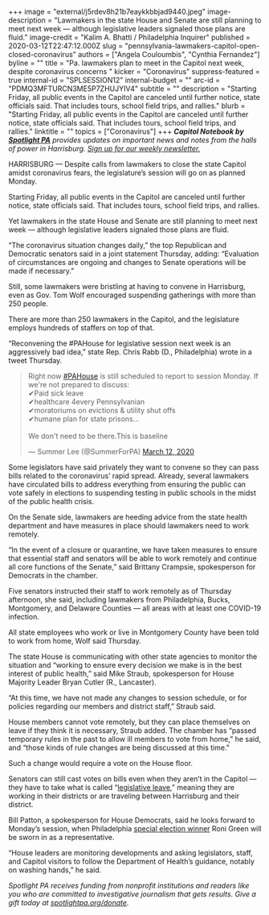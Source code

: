 +++
image = "external/j5rdev8h21b7eaykkbbjad9440.jpeg"
image-description = "Lawmakers in the state House and Senate are still planning to meet next week — although legislative leaders signaled those plans are fluid."
image-credit = "Kalim A. Bhatti / Philadelphia Inquirer"
published = 2020-03-12T22:47:12.000Z
slug = "pennsylvania-lawmakers-capitol-open-closed-coronavirus"
authors = ["Angela Couloumbis", "Cynthia Fernandez"]
byline = ""
title = "Pa. lawmakers plan to meet in the Capitol next week, despite coronavirus concerns  "
kicker = "Coronavirus"
suppress-featured = true
internal-id = "SPLSESSION12"
internal-budget = ""
arc-id = "PDMQ3MFTURCN3ME5P7ZHUJYIV4"
subtitle = ""
description = "Starting Friday, all public events in the Capitol are canceled until further notice, state officials said. That includes tours, school field trips, and rallies."
blurb = "Starting Friday, all public events in the Capitol are canceled until further notice, state officials said. That includes tours, school field trips, and rallies."
linktitle = ""
topics = ["Coronavirus"]
+++
<i><b>Capitol Notebook by </b></i><a href="https://lesspage.com/"><i><b>Spotlight PA</b></i></a><i> provides updates on important news and notes from the halls of power in Harrisburg. </i><a href="https://lesspage.com/newsletters"><i>Sign up for our weekly newsletter.</i></a>

HARRISBURG — Despite calls from lawmakers to close the state Capitol amidst coronavirus fears, the legislature’s session will go on as planned Monday.

Starting Friday, all public events in the Capitol are canceled until further notice, state officials said. That includes tours, school field trips, and rallies.

Yet lawmakers in the state House and Senate are still planning to meet next week — although legislative leaders signaled those plans are fluid.

“The coronavirus situation changes daily,” the top Republican and Democratic senators said in a joint statement Thursday, adding: “Evaluation of circumstances are ongoing and changes to Senate operations will be made if necessary.”

Still, some lawmakers were bristling at having to convene in Harrisburg, even as Gov. Tom Wolf encouraged suspending gatherings with more than 250 people.

There are more than 250 lawmakers in the Capitol, and the legislature employs hundreds of staffers on top of that.

“Reconvening the #PAHouse for legislative session next week is an aggressively bad idea,” state Rep. Chris Rabb (D., Philadelphia) wrote in a tweet Thursday.

<blockquote class="twitter-tweet"><p lang="en" dir="ltr">Right now <a href="https://twitter.com/hashtag/PAHouse?src=hash&amp;ref_src=twsrc%5Etfw">#PAHouse</a> is still scheduled to report to session Monday. If we&#39;re not prepared to discuss: <br>✔Paid sick leave<br>✔healthcare 4every Pennsylvanian<br>✔moratoriums on evictions &amp; utility shut offs<br>✔humane plan for state prisons...<br><br>We don&#39;t need to be there.This is baseline</p>&mdash; Summer Lee (@SummerForPA) <a href="https://twitter.com/SummerForPA/status/1238208650000437249?ref_src=twsrc%5Etfw">March 12, 2020</a></blockquote>
<script async src="https://platform.twitter.com/widgets.js" charset="utf-8"></script>

Some legislators have said privately they want to convene so they can pass bills related to the coronavirus’ rapid spread. Already, several lawmakers have circulated bills to address everything from ensuring the public can vote safely in elections to suspending testing in public schools in the midst of the public health crisis.

On the Senate side, lawmakers are heeding advice from the state health department and have measures in place should lawmakers need to work remotely.

“In the event of a closure or quarantine, we have taken measures to ensure that essential staff and senators will be able to work remotely and continue all core functions of the Senate,” said Brittany Crampsie, spokesperson for Democrats in the chamber.

Five senators instructed their staff to work remotely as of Thursday afternoon, she said, including lawmakers from Philadelphia, Bucks, Montgomery, and Delaware Counties — all areas with at least one COVID-19 infection.

All state employees who work or live in Montgomery County have been told to work from home, Wolf said Thursday.

The state House is communicating with other state agencies to monitor the situation and “working to ensure every decision we make is in the best interest of public health,” said Mike Straub, spokesperson for House Majority Leader Bryan Cutler (R., Lancaster).

“At this time, we have not made any changes to session schedule, or for policies regarding our members and district staff,” Straub said.

House members cannot vote remotely, but they can place themselves on leave if they think it is necessary, Straub added. The chamber has “passed temporary rules in the past to allow ill members to vote from home,” he said, and “those kinds of rule changes are being discussed at this time."

Such a change would require a vote on the House floor.

Senators can still cast votes on bills even when they aren’t in the Capitol — they have to take what is called “<a href="https://www.inquirer.com/philly/news/pennsylvania/225681191.html">legislative leave</a>,” meaning they are working in their districts or are traveling between Harrisburg and their district.

Bill Patton, a spokesperson for House Democrats, said he looks forward to Monday’s session, when Philadelphia <a href="https://www.inquirer.com/politics/clout/special-election-190th-district-west-philadelphia-roni-green-movita-johnson-harrell-20200226.html" target=_blank>special election winner</a> Roni Green will be sworn in as a representative.

“House leaders are monitoring developments and asking legislators, staff, and Capitol visitors to follow the Department of Health’s guidance, notably on washing hands,” he said.

<script src="https://lesspage.com/embed.js" async></script><div data-spl-embed-version="1" data-spl-src="https://lesspage.com/embeds/tips/?tip_text=Do%20you%20have%20a%20tip%20about%20%3Cb%3Ehow%20Pa.'s%20government%20is%20handling%20the%20coronavirus%3C%2Fb%3E%3F%20Tell%20us%20now.%20"></div>

<i>Spotlight PA receives funding from nonprofit institutions and readers like you who are committed to investigative journalism that gets results. Give a gift today at </i><a href="https://lesspage.com/donate"><i>spotlightpa.org/donate</i></a><i>.</i>
